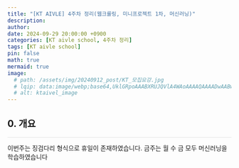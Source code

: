 ```yaml
---
title: "[KT AIVLE] 4주차 정리(웹크롤링, 미니프로젝트 1차, 머신러닝)"
description: 
author:
date: 2024-09-29 20:00:00 +0900
categories: [KT aivle school, 4주차 정리]
tags: [KT aivle school]
pin: false
math: true
mermaid: true
image:
  # path: /assets/img/20240912_post/KT_모집요강.jpg
  # lqip: data:image/webp;base64,UklGRpoAAABXRUJQVlA4WAoAAAAQAAAADwAABwAAQUxQSDIAAAARL0AmbZurmr57yyIiqE8oiG0bejIYEQTgqiDA9vqnsUSI6H+oAERp2HZ65qP/VIAWAFZQOCBCAAAA8AEAnQEqEAAIAAVAfCWkAALp8sF8rgRgAP7o9FDvMCkMde9PK7euH5M1m6VWoDXf2FkP3BqV0ZYbO6NA/VFIAAAA
  # alt: ktaivel_image
---
```



## **0. 개요**
<hr style="height: 0.5px; background-color: rgba(0, 0, 0, .1); border: none;" /> 
이번주는 징검다리 형식으로 휴일이 존재하였습니다.
금주는 월 수 금 모두 머신러닝을 학습하였습니다